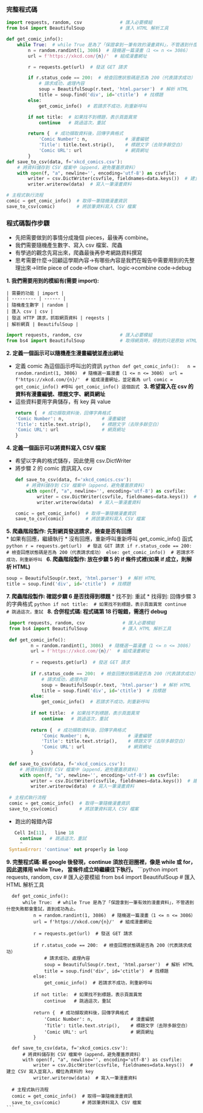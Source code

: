 ### 完整程式碼  
```python
import requests, random, csv              # 匯入必要模組
from bs4 import BeautifulSoup             # 匯入 HTML 解析工具

def get_comic_info():
    while True:  # while True 是為了「保證拿到一筆有效的漫畫資料」，不管遇到什麼失敗都會重試，直到成功為止。
        n = random.randint(1, 3086)  # 隨機選一篇漫畫（1 <= n <= 3086）
        url = f'https://xkcd.com/{n}/'  # 組成漫畫網址

        r = requests.get(url)  # 發送 GET 請求

        if r.status_code == 200:  # 檢查回應狀態碼是否為 200（代表請求成功）
            # 請求成功，處理內容
            soup = BeautifulSoup(r.text, 'html.parser')  # 解析 HTML
            title = soup.find('div', id='ctitle')  # 找標題
        else:
            get_comic_info()  # 若請求不成功，則重新呼叫

        if not title:  # 如果找不到標題，表示頁面異常
            continue   # 跳過這次，重試

        return {  # 成功擷取資料後，回傳字典格式
            'Comic Number': n,              # 漫畫編號
            'Title': title.text.strip(),    # 標題文字（去除多餘空白）
            'Comic URL': url                # 網頁網址
        }
def save_to_csv(data, f='xkcd_comics.csv'):
    # 將資料儲存到 CSV 檔案中（append，避免覆蓋原資料）
    with open(f, "a", newline='', encoding='utf-8') as csvfile:
        writer = csv.DictWriter(csvfile, fieldnames=data.keys())  # 建立 CSV 寫入並寫入，欄位為資料的 key
        writer.writerow(data)  # 寫入一筆漫畫資料

# 主程式執行流程
comic = get_comic_info()  # 取得一筆隨機漫畫資訊
save_to_csv(comic)        # 將該筆資料寫入 CSV 檔案
```
### 程式碼製作步驟  
* 先把需要做到的事情分成幾個 pieces，最後再 combine。
* 我們需要隨機產生數字、寫入 csv 檔案、爬蟲
* 有學過的觀念先寫出來，爬蟲最後再參考網路資料撰寫
* 思考需要什麼->回顧這學期內容->有哪些內容是我們在報告中需要用到的先整理出來->little piece of code->flow chart、logic->combine code->debug
  
**1. 我們需要用到的模組有(需要 import):** 

    | 需要的功能 | import |
    | --------- | ------ |
    | 隨機產生數字 | random |
    | 匯入 csv | csv |
    | 發送 HTTP 請求，抓取網頁資料 | reqests |
    | 解析網頁 | BeautifulSoup |
   ```python
   import requests, random, csv              # 匯入必要模組
   from bs4 import BeautifulSoup             # 取得網頁時，得到的只是原始 HTML 文字。BeautifulSoup 可以看懂 HTML 結構，讓我們可以很容易地找到想要的部分。
   ```
**2. 定義一個函示可以隨機產生漫畫編號並產出網址**  
   * 定義 comic 為這個函示呼叫出的資訊
    ```python
    def get_comic_info():  
        n = random.randint(1, 3086)  # 隨機選一篇漫畫（1 <= n <= 3086）
        url = f'https://xkcd.com/{n}/'  # 組成漫畫網址，並定義為 url
    comic = get_comic_info() #呼叫 get_comic_info() 這個函式
    ```
**3. 希望寫入在 csv 的資料有漫畫編號、標題文字、網頁網址**  
   * 這些資料要用字典儲存，有 key 與 value
     ```python
     return {  # 成功擷取資料後，回傳字典格式
     'Comic Number': n,              # 漫畫編號
     'Title': title.text.strip(),    # 標題文字（去除多餘空白）
     'Comic URL': url                # 網頁網址
     }
     ```
**4. 定義一個函示可以將資料寫入 CSV 檔案**
   * 希望以字典的格式儲存，因此使用 csv.DictWriter
   * 將步驟 2 的 comic 資訊寫入 csv
     ```python
     def save_to_csv(data, f='xkcd_comics.csv'):
         # 將資料儲存到 CSV 檔案中（append，避免覆蓋原資料）
         with open(f, "a", newline='', encoding='utf-8') as csvfile:
             writer = csv.DictWriter(csvfile, fieldnames=data.keys())  # 建立 CSV 並寫入，欄位為資料的 key
             writer.writerow(data)  # 寫入一筆漫畫資料
     
     comic = get_comic_info()  # 取得一筆隨機漫畫資訊
     save_to_csv(comic)        # 將該筆資料寫入 CSV 檔案
     ```
**5. 爬蟲階段製作: 先對網頁發送請求，檢查是否有回應**  
    * 如果有回應，繼續執行
    * 沒有回應，重新呼叫重新呼叫 get_comic_info() 函式
      ```python
      r = requests.get(url)  # 發送 GET 請求
      if r.status_code == 200:  # 檢查回應狀態碼是否為 200（代表請求成功）
      else:
          get_comic_info()  # 若請求不成功，則重新呼叫
      ```
**6. 爬蟲階段製作: 放在步驟 5 的 if 條件式裡(如果 if 成立，則解析 HTML)**
   ```python
   soup = BeautifulSoup(r.text, 'html.parser')  # 解析 HTML
   title = soup.find('div', id='ctitle')  # 找標題
   ```
**7. 爬蟲階段製作: 確認步驟 6 是否找得到標題**
    * 找不到: 重試
    * 找得到: 回傳步驟 3 的字典格式
     ```python
     if not title:  # 如果找不到標題，表示頁面異常
     continue   # 跳過這次，重試
     ```
**8. 合併程式碼: 程式碼第 18 行報錯，需進行 debug**
   ```python
    import requests, random, csv              # 匯入必要模組
    from bs4 import BeautifulSoup             # 匯入 HTML 解析工具
    
    def get_comic_info():
            n = random.randint(1, 3086)  # 隨機選一篇漫畫（1 <= n <= 3086）
            url = f'https://xkcd.com/{n}/'  # 組成漫畫網址
    
            r = requests.get(url)  # 發送 GET 請求
    
            if r.status_code == 200:  # 檢查回應狀態碼是否為 200（代表請求成功）
                # 請求成功，處理內容
                soup = BeautifulSoup(r.text, 'html.parser')  # 解析 HTML
                title = soup.find('div', id='ctitle')  # 找標題
            else:
                get_comic_info()  # 若請求不成功，則重新呼叫
    
            if not title:  # 如果找不到標題，表示頁面異常
                continue   # 跳過這次，重試
    
            return {  # 成功擷取資料後，回傳字典格式
                'Comic Number': n,              # 漫畫編號
                'Title': title.text.strip(),    # 標題文字（去除多餘空白）
                'Comic URL': url                # 網頁網址
            }
    
    def save_to_csv(data, f='xkcd_comics.csv'):
        # 將資料儲存到 CSV 檔案中（append，避免覆蓋原資料）
        with open(f, "a", newline='', encoding='utf-8') as csvfile:
            writer = csv.DictWriter(csvfile, fieldnames=data.keys())  # 建立 CSV 寫入並寫入，欄位為資料的 key
            writer.writerow(data)  # 寫入一筆漫畫資料
    
    # 主程式執行流程
    comic = get_comic_info()  # 取得一筆隨機漫畫資訊
    save_to_csv(comic)        # 將該筆資料寫入 CSV 檔案
   ```
   * 跑出的報錯內容  
   ```python
      Cell In[11],   line 18
        continue   # 跳過這次，重試
        ^
    SyntaxError: 'continue' not properly in loop
   ```
**9. 完整程式碼: 經 google 後發現，continue 須放在迴圈裡，像是 while 或 for，因此選擇用 while True， 當條件成立時繼續往下執行。**
    ```python
      import requests, random, csv              # 匯入必要模組
      from bs4 import BeautifulSoup             # 匯入 HTML 解析工具
      
      def get_comic_info():
          while True:  # while True 是為了「保證拿到一筆有效的漫畫資料」，不管遇到什麼失敗都會重試，直到成功為止。
              n = random.randint(1, 3086)  # 隨機選一篇漫畫（1 <= n <= 3086）
              url = f'https://xkcd.com/{n}/'  # 組成漫畫網址
      
              r = requests.get(url)  # 發送 GET 請求
      
              if r.status_code == 200:  # 檢查回應狀態碼是否為 200（代表請求成功）
                  # 請求成功，處理內容
                  soup = BeautifulSoup(r.text, 'html.parser')  # 解析 HTML
                  title = soup.find('div', id='ctitle')  # 找標題
              else:
                  get_comic_info()  # 若請求不成功，則重新呼叫
      
              if not title:  # 如果找不到標題，表示頁面異常
                  continue   # 跳過這次，重試
      
              return {  # 成功擷取資料後，回傳字典格式
                  'Comic Number': n,              # 漫畫編號
                  'Title': title.text.strip(),    # 標題文字（去除多餘空白）
                  'Comic URL': url                # 網頁網址
              }
      
      def save_to_csv(data, f='xkcd_comics.csv'):
          # 將資料儲存到 CSV 檔案中（append，避免覆蓋原資料）
          with open(f, "a", newline='', encoding='utf-8') as csvfile:
              writer = csv.DictWriter(csvfile, fieldnames=data.keys())  # 建立 CSV 寫入並寫入，欄位為資料的 key
              writer.writerow(data)  # 寫入一筆漫畫資料
      
      # 主程式執行流程
      comic = get_comic_info()  # 取得一筆隨機漫畫資訊
      save_to_csv(comic)        # 將該筆資料寫入 CSV 檔案
    ```
